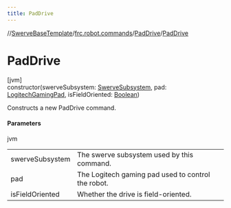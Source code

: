```yaml
---
title: PadDrive
---
```

//[SwerveBaseTemplate](../../../index.html)/[frc.robot.commands](../index.html)/[PadDrive](index.html)/[PadDrive](-pad-drive.html)



# PadDrive



[jvm]\
constructor(swerveSubsystem: [SwerveSubsystem](../../frc.robot.subsystems/-swerve-subsystem/index.html), pad: [LogitechGamingPad](../../frc.robot.utils/-logitech-gaming-pad/index.html), isFieldOriented: [Boolean](https://kotlinlang.org/api/latest/jvm/stdlib/kotlin/-boolean/index.html))



Constructs a new PadDrive command.



#### Parameters


jvm

| | |
|---|---|
| swerveSubsystem | The swerve subsystem used by this command. |
| pad | The Logitech gaming pad used to control the robot. |
| isFieldOriented | Whether the drive is field-oriented. |




